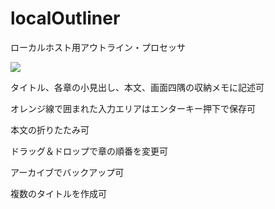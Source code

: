 # localOutliner
ローカルホスト用アウトライン・プロセッサ

<img src="https://user-images.githubusercontent.com/25574701/195502189-60ff09d8-e14a-416c-b315-eda7307fd72c.gif">

タイトル、各章の小見出し、本文、画面四隅の収納メモに記述可

オレンジ線で囲まれた入力エリアはエンターキー押下で保存可

本文の折りたたみ可

ドラッグ＆ドロップで章の順番を変更可

アーカイブでバックアップ可

複数のタイトルを作成可
